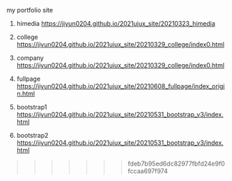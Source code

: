 
my portfolio site
1. himedia https://jiyun0204.github.io/2021uiux_site/20210323_himedia
<a href="https://jiyun0204.github.io/2021uiux_site/20210323_himedia">
</a>

2. college https://jiyun0204.github.io/2021uiux_site/20210329_college/index0.html
<a href="https://jiyun0204.github.io/2021uiux_site/20210329_college/index0.html"></a>

3. company https://jiyun0204.github.io/2021uiux_site/20210329_college/index0.html
<a href="https://jiyun0204.github.io/2021uiux_site/20210329_college/index0.html"></a>

4. fullpage https://jiyun0204.github.io/2021uiux_site/20210608_fullpage/index_origin.html
<a href="https://jiyun0204.github.io/2021uiux_site/20210608_fullpage/index_origin.html"></a>

5. bootstrap1 https://jiyun0204.github.io/2021uiux_site/20210531_bootstrap_v3/index.html
<a href="https://jiyun0204.github.io/2021uiux_site/20210531_bootstrap_v3/index.html"></a>

6. bootstrap2 https://jiyun0204.github.io/2021uiux_site/20210531_bootstrap_v3/index.html
<a href="https://jiyun0204.github.io/2021uiux_site/20210531_bootstrap_v3/index.html"></a>




>>>>>>> fdeb7b95ed6dc82977fbfd24e9f0fccaa697f974
